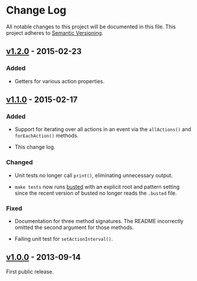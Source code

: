 # Change Log

All notable changes to this project will be documented in this file.
This project adheres to [Semantic Versioning](http://semver.org/).



## [v1.2.0] - 2015-02-23

### Added

- Getters for various action properties.


## [v1.1.0] - 2015-02-17

### Added

- Support for iterating over all actions in an event via the
  `allActions()` and `forEachAction()` methods.

- This change log.

### Changed

- Unit tests no longer call `print()`, eliminating unnecessary output.

- `make tests` now runs [busted][] with an explicit root and pattern
  setting since the recent version of busted no longer reads the
  `.busted` file.

### Fixed

- Documentation for three method signatures.  The README incorrectly
  omitted the second argument for those methods.

- Failing unit test for `setActionInterval()`.


## [v1.0.0] - 2013-09-14

First public release.



[v1.2.0]: https://github.com/ejmr/Luvent/releases/tag/v1.2.0
[v1.1.0]: https://github.com/ejmr/Luvent/releases/tag/v1.1.0
[v1.0.0]: https://github.com/ejmr/Luvent/releases/tag/v1.0.0
[busted]: http://olivinelabs.com/busted/
